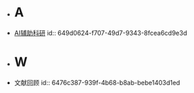 - # A
- [AI辅助科研](((6476c387-0370-445d-9275-eff8b6019512)))
  id:: 649d0624-f707-49d7-9343-8fcea6cd9e3d
- # W
- 文献回顾
  id:: 6476c387-939f-4b68-b8ab-bebe1403d1ed